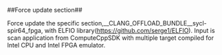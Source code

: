 ##Force update section##

Force update the specific section,__CLANG_OFFLOAD_BUNDLE__sycl-spir64_fpga, with ELFIO library(https://github.com/serge1/ELFIO).
Input is scan application from ComputeCppSDK with multiple target compiled for Intel CPU and Intel FPGA emulator.



